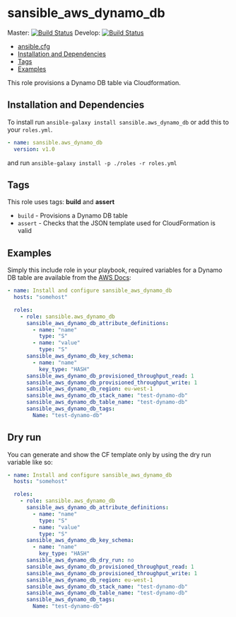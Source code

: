 # sansible_aws_dynamo_db

Master: [![Build Status](https://travis-ci.org/sansible/sansible_aws_dynamo_db.svg?branch=master)](https://travis-ci.org/sansible/sansible_aws_dynamo_db)
Develop: [![Build Status](https://travis-ci.org/sansible/sansible_aws_dynamo_db.svg?branch=develop)](https://travis-ci.org/sansible/sansible_aws_dynamo_db)

* [ansible.cfg](#ansible-cfg)
* [Installation and Dependencies](#installation-and-dependencies)
* [Tags](#tags)
* [Examples](#examples)

This role provisions a Dynamo DB table via Cloudformation.




## Installation and Dependencies

To install run `ansible-galaxy install sansible.aws_dynamo_db` or add this to your
`roles.yml`.

```YAML
- name: sansible.aws_dynamo_db
  version: v1.0
```

and run `ansible-galaxy install -p ./roles -r roles.yml`




## Tags

This role uses tags: **build** and **assert**

* `build` - Provisions a Dynamo DB table
* `assert` - Checks that the JSON template used for CloudFormation is valid




## Examples

Simply this include role in your playbook, required variables for a Dynamo DB
table are available from the [AWS Docs](https://docs.aws.amazon.com/AWSCloudFormation/latest/UserGuide/aws-resource-dynamodb-table.html):

```YAML
- name: Install and configure sansible_aws_dynamo_db
  hosts: "somehost"

  roles:
    - role: sansible.aws_dynamo_db
      sansible_aws_dynamo_db_attribute_definitions:
        - name: "name"
          type: "S"
        - name: "value"
          type: "S"
      sansible_aws_dynamo_db_key_schema:
        - name: "name"
          key_type: "HASH"
      sansible_aws_dynamo_db_provisioned_throughput_read: 1
      sansible_aws_dynamo_db_provisioned_throughput_write: 1
      sansible_aws_dynamo_db_region: eu-west-1
      sansible_aws_dynamo_db_stack_name: "test-dynamo-db"
      sansible_aws_dynamo_db_table_name: "test-dynamo-db"
      sansible_aws_dynamo_db_tags:
        Name: "test-dynamo-db"
```

## Dry run

You can generate and show the CF template only by using the dry run variable
like so:

```YAML
- name: Install and configure sansible_aws_dynamo_db
  hosts: "somehost"

  roles:
    - role: sansible.aws_dynamo_db
      sansible_aws_dynamo_db_attribute_definitions:
        - name: "name"
          type: "S"
        - name: "value"
          type: "S"
      sansible_aws_dynamo_db_key_schema:
        - name: "name"
          key_type: "HASH"
      sansible_aws_dynamo_db_dry_run: no
      sansible_aws_dynamo_db_provisioned_throughput_read: 1
      sansible_aws_dynamo_db_provisioned_throughput_write: 1
      sansible_aws_dynamo_db_region: eu-west-1
      sansible_aws_dynamo_db_stack_name: "test-dynamo-db"
      sansible_aws_dynamo_db_table_name: "test-dynamo-db"
      sansible_aws_dynamo_db_tags:
        Name: "test-dynamo-db"
```
